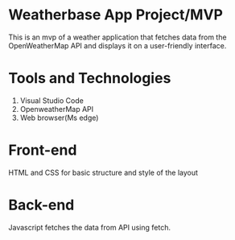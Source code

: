 # Weatherbase App Project/MVP
This is an mvp of a weather application that fetches data from the OpenWeatherMap API and displays it on a user-friendly interface. 

# Tools and Technologies
1. Visual Studio Code
2. OpenweatherMap API
3. Web browser(Ms edge)

# Front-end
HTML and CSS for basic structure and style of the layout

# Back-end
Javascript fetches the data from API using fetch. 